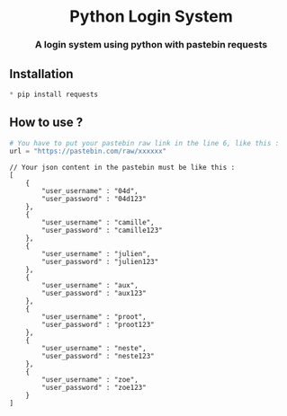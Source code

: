 <h1 align="center">Python Login System</h1>

<h3 align="center">A login system using python with pastebin requests</h3>

## Installation

```python
* pip install requests 
```
    
## How to use ?

```python
# You have to put your pastebin raw link in the line 6, like this :
url = "https://pastebin.com/raw/xxxxxx"
```

    

```jsonc
// Your json content in the pastebin must be like this :
[
    {
        "user_username" : "04d",
        "user_password" : "04d123"
    },
    {
        "user_username" : "camille",
        "user_password" : "camille123"
    },
    {
        "user_username" : "julien",
        "user_password" : "julien123"
    },
    {
        "user_username" : "aux",
        "user_password" : "aux123"
    },
    {
        "user_username" : "proot",
        "user_password" : "proot123"
    },
    {
        "user_username" : "neste",
        "user_password" : "neste123"
    },
    {
        "user_username" : "zoe",
        "user_password" : "zoe123"
    }
]
```
